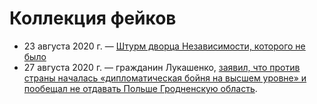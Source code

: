 # Коллекция фейков

- 23 августа 2020 г. — [Штурм дворца Независимости, которого не было](./2020-08-24-0140.md)
- 27 августа 2020 г. — гражданин Лукашенко, [заявил, что против страны началась «дипломатическая бойня на высшем уровне» и пообещал не отдавать Польше Гродненскую область](./2020-08-29-0022.md).
